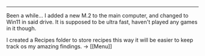 ***
Been a while... I added a new M.2 to the main computer, and changed to Win11 in said drive. It is supposed to be ultra fast, haven't played any games in it though.

I created a Recipes folder to store recipes this way it will be easier to keep track os my amazing findings. -> [[Menu]]


